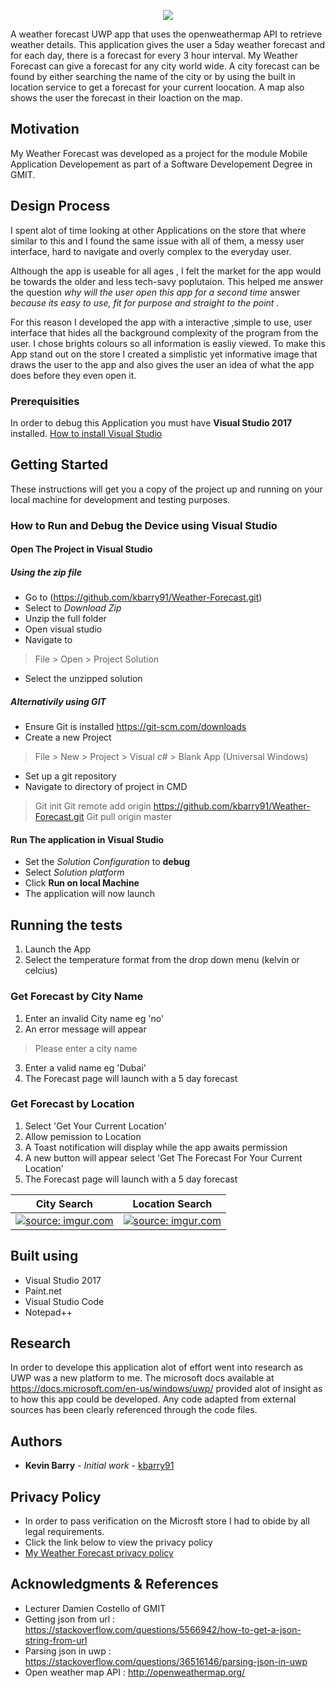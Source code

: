 


<p align="center">
  <img src = "https://github.com/kbarry91/Weather-Forecast/blob/master/WeatherForecast/Assets/AppWide310x150Logo.scale-200.png"/>
</p>

A weather forecast UWP app that uses the openweathermap API to  retrieve weather details. This application gives the user a 5day weather forecast and for each day, there is a forecast for every 3 hour interval. My Weather Forecast can give a forecast for any city world wide. A city forecast can be found by either searching the name of the city or by using the built in location service to get a forecast for your current loocation. A map also shows the user the forecast in their loaction on the map.

## Motivation

My Weather Forecast was developed as a project for the module Mobile Application Developement as part of a Software Developement Degree in GMIT.

## Design Process
I spent alot of time looking at other Applications on the store that where similar to this and I found the same issue with all of them, a messy user interface, hard to navigate and overly complex to the everyday user. 

Although the app is useable for all ages , I felt the market for the app would be towards the older and less tech-savy poplutaion. This helped me answer the question *why will the user open this app for a second time* answer *because its easy to use, fit for purpose and straight to the point* .

For this reason I developed the app with a interactive ,simple to use, user interface that hides all the background complexity of the program from the user. I chose brights colours so all information is easliy viewed. To make this App stand out on the store I created a simplistic yet informative image that draws the user to the app and also gives the user an idea of what the app does before they even open it.


### Prerequisities
In order to debug this Application you must have **Visual Studio 2017** installed.
[How to install Visual Studio](https://docs.microsoft.com/en-us/visualstudio/install/install-visual-studio )

## Getting Started

These instructions will get you a copy of the project up and running on your local machine for development and testing purposes.

### How to Run and Debug the Device using Visual Studio

#### Open The Project in Visual Studio

##### Using the zip file
- Go to (https://github.com/kbarry91/Weather-Forecast.git)
- Select to *Download Zip*
- Unzip the full folder
- Open visual studio
- Navigate to 
> File > Open > Project Solution
- Select the unzipped solution

##### Alternativily using GIT
- Ensure Git is installed https://git-scm.com/downloads
- Create a new Project
> File > New > Project > Visual c# > Blank App (Universal Windows)
- Set up a git repository
- Navigate to directory of project in CMD
>Git init
>Git remote add origin https://github.com/kbarry91/Weather-Forecast.git
>Git pull origin master

#### Run The application in Visual Studio
- Set the *Solution Configuration* to **debug** 
- Select *Solution platform*
- Click **Run on local Machine**
- The application will now launch

## Running the tests

1. Launch the App
2. Select the temperature format from the drop down menu (kelvin or celcius)

### Get Forecast by City Name
1. Enter an invalid City name eg 'no'
2. An error message will appear 
>Please enter a city name
3. Enter a valid name eg 'Dubai'
4. The Forecast page will launch with a 5 day forecast

### Get Forecast by Location
1. Select 'Get Your Current Location'
2. Allow pemission to Location
3. A Toast notification will display while the app awaits permission
4. A new button will appear select 'Get The Forecast For Your Current Location'
5. The Forecast page will launch with a 5 day forecast

City Search           |  Location Search
:-------------------------:|:-------------------------:
<a href="https://imgur.com/gnFR2JN"><img src="https://i.imgur.com/gnFR2JN.gif" title="source: imgur.com" /></a> | <a href="https://imgur.com/qFd3EfF"><img src="https://i.imgur.com/qFd3EfF.gif" title="source: imgur.com" /></a>

## Built using

* Visual Studio 2017
* Paint.net
* Visual Studio Code
* Notepad++


## Research 

In order to develope this application alot of effort went into research as UWP was a new platform to me. The microsoft docs available at https://docs.microsoft.com/en-us/windows/uwp/ provided alot of insight as to how this app could be developed. Any code adapted from external sources has been clearly referenced through the code files.


## Authors

* **Kevin Barry** - *Initial work* - [kbarry91](https://github.com/kbarry91)

## Privacy Policy
* In order to pass verification on the Microsft store I had to obide by all legal requirements.
* Click the link below to view the privacy policy
* [My Weather Forecast privacy policy](https://www.dropbox.com/s/e9zudqsho2a1py3/privacyPolicy.html?dl=0)

## Acknowledgments & References
* Lecturer Damien Costello of GMIT 
* Getting json from  url : https://stackoverflow.com/questions/5566942/how-to-get-a-json-string-from-url
* Parsing json in uwp : https://stackoverflow.com/questions/36516146/parsing-json-in-uwp
* Open weather map API  : http://openweathermap.org/

